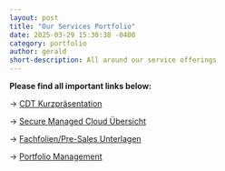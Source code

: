 ```yaml
---
layout: post
title: "Our Services Portfolio"
date: 2025-03-29 15:30:38 -0400
category: portfolio
author: gerald
short-description: All around our service offerings
---
```


**Please find all important links below:**

&rarr; [CDT Kurzpräsentation](https://gocloudeteer.sharepoint.com/:p:/s/CloudeteerGmbH/EW3GvMlipfVMok7b8DPLWa4BXY-vv4uEjL0NF11SWyu8dw?e=Igqcgh)

&rarr; [Secure Managed Cloud Übersicht](https://gocloudeteer.sharepoint.com/:p:/s/CloudeteerGmbH/EeFcSztlNgNPkeJWR2AUpGcBZSqadZ-1BIvSO40NydB21Q?e=6cSjp4)

&rarr; [Fachfolien/Pre-Sales Unterlagen](https://gocloudeteer.sharepoint.com/:f:/s/CloudeteerGmbH/Eua2E_MqhPJMloMc260vHDsBzoN_2QfsFuhZ6Z0_Pn54iA?e=pGap6d)

&rarr; [Portfolio Management](https://github.com/cloudeteer/chapter-portfolio-management)

